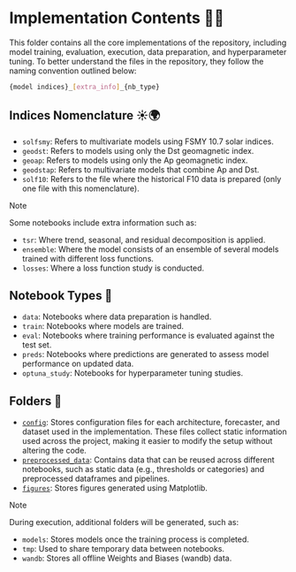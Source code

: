 # Implementation Contents 👨‍💻

This folder contains all the core implementations of the repository, including model training, evaluation, execution, data preparation, and hyperparameter tuning. To better understand the files in the repository, they follow the naming convention outlined below:

```bash
{model indices}_[extra_info]_{nb_type}
```
## Indices Nomenclature ☀️🌍
- `solfsmy`: Refers to multivariate models using FSMY 10.7 solar indices.
- `geodst`: Refers to models using only the Dst geomagnetic index.
- `geoap`: Refers to models using only the Ap geomagnetic index.
- `geodstap`: Refers to multivariate models that combine Ap and Dst.
- `solf10`: Refers to the file where the historical F10 data is prepared (only one file with this nomenclature).

> [!NOTE]
> Some notebooks include extra information such as:
> * `tsr`: Where trend, seasonal, and residual decomposition is applied.
> * `ensemble`: Where the model consists of an ensemble of several models trained with different loss functions.
> * `losses`: Where a loss function study is conducted.

## Notebook Types 📓
* `data`: Notebooks where data preparation is handled.
* `train`: Notebooks where models are trained.
* `eval`: Notebooks where training performance is evaluated against the test set.
* `preds`: Notebooks where predictions are generated to assess model performance on updated data.
* `optuna_study`: Notebooks for hyperparameter tuning studies.

## Folders 📁
* [`config`](/dev_nbs/config/): Stores configuration files for each architecture, forecaster, and dataset used in the implementation. These files collect static information used across the project, making it easier to modify the setup without altering the code.
* [`preprocessed_data`](/dev_nbs/preprocessed_data/): Contains data that can be reused across different notebooks, such as static data (e.g., thresholds or categories) and preprocessed dataframes and pipelines.
* [`figures`](/dev_nbs/figures/): Stores figures generated using Matplotlib.

> [!NOTE]
> During execution, additional folders will be generated, such as:
> * `models`: Stores models once the training process is completed.
> * `tmp`: Used to share temporary data between notebooks.
> * `wandb`: Stores all offline Weights and Biases (wandb) data.
